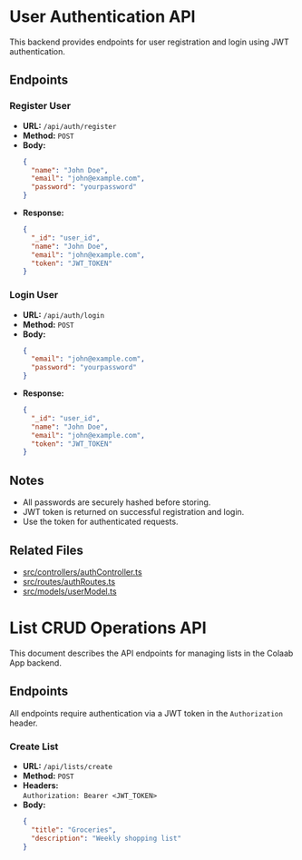 # User Authentication API

This backend provides endpoints for user registration and login using JWT authentication.

## Endpoints

### Register User

- **URL:** `/api/auth/register`
- **Method:** `POST`
- **Body:**
  ```json
  {
    "name": "John Doe",
    "email": "john@example.com",
    "password": "yourpassword"
  }
  ```
- **Response:**
  ```json
  {
    "_id": "user_id",
    "name": "John Doe",
    "email": "john@example.com",
    "token": "JWT_TOKEN"
  }
  ```

### Login User

- **URL:** `/api/auth/login`
- **Method:** `POST`
- **Body:**
  ```json
  {
    "email": "john@example.com",
    "password": "yourpassword"
  }
  ```
- **Response:**
  ```json
  {
    "_id": "user_id",
    "name": "John Doe",
    "email": "john@example.com",
    "token": "JWT_TOKEN"
  }
  ```

## Notes

- All passwords are securely hashed before storing.
- JWT token is returned on successful registration and login.
- Use the token for authenticated requests.

## Related Files

- [src/controllers/authController.ts](src/controllers/authController.ts)
- [src/routes/authRoutes.ts](src/routes/authRoutes.ts)
- [src/models/userModel.ts](src/models/userModel.ts)



# List CRUD Operations API

This document describes the API endpoints for managing lists in the Colaab App backend.

## Endpoints

All endpoints require authentication via a JWT token in the `Authorization` header.

### Create List

- **URL:** `/api/lists/create`
- **Method:** `POST`
- **Headers:**  
  `Authorization: Bearer <JWT_TOKEN>`
- **Body:**
  ```json
  {
    "title": "Groceries",
    "description": "Weekly shopping list"
  }